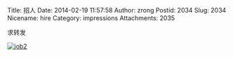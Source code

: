 Title: 招人
Date: 2014-02-19 11:57:58
Author: zrong
Postid: 2034
Slug: 2034
Nicename: hire
Category: impressions
Attachments: 2035

求转发

<!-- /wp-content/uploads/2014/02/job2.jpg -->

[![job2](http://file.zengrong.net/blog/job2.jpg)](http://file.zengrong.net/blog/job2.jpg)

